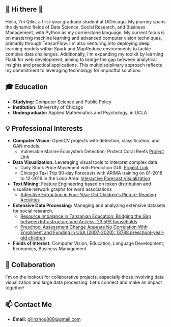 ## 👋 Hi there 👋
Hello, I'm Qilin, a first-year graduate student at UChicago. My journey spans the dynamic fields of Data Science, Social Research, and Business Management, with Python as my cornerstone language. My current focus is on mastering machine learning and advanced computer vision techniques, primarily through TensorFlow. I'm also venturing into deploying deep learning models within Spark and MapReduce environments to tackle complex data challenges. Additionally, I'm expanding my toolkit by learning Flask for web development, aiming to bridge the gap between analytical insights and practical applications. This multidisciplinary approach reflects my commitment to leveraging technology for impactful solutions.
 
## 🎓 Education
- **Studying:** Computer Science and Public Policy
- **Institution:** University of Chicago
- **Undergraduate:** Applied Mathematics and Psychology, in UCLA

## 💡 Professional Interests
- **Computer Vision:** OpenCV projects with detection, classification, and GAN models.
  - Vulnerable Marine Ecosystem Detection; Protect Coral Reefs [Project Link](https://github.com/QilinZhou56/VME_Detector/blob/main/Marine%20Species%20Detection%20OpenCV/README.md)
- **Data Visualization:** Leveraging visual tools to interpret complex data.
  - Daily Stock Price Movement with Prediction GUI: [Project Link](https://github.com/qilinzho56/SP500_Voldemort)
  - Chicago Taxi Trip 90-day Forecasts with ARIMA training on 01-2018 to 12-2019 in the Loop Area: [Interactive Forecast Visualization](https://uchicago.maps.arcgis.com/apps/instant/interactivelegend/index.html?appid=b86cf5285a344c19bc4d5244e9e0f578)
- **Text Mining:** Feature Engineering based on token distribution and visualize network graphs for word associations
  - [Adjective Extraction in Four-Year-Old Children's Picture-Reading Activities](https://github.com/QilinZhou56/Language-and-Cognitive-Research.git)
- **Extensive Data Processing:** Managing and analyzing extensive datasets for social research.
  - [Resource Imbalance in Tanzanian Education: Bridging the Gap between Infrastructure and Access: 23,593 households](https://experience.arcgis.com/experience/67f3c5be15e04f859b269f6d159f25f2)
  - [Preschool Assessment Change Appears No Correlation With Enrollment and Funding in USA (2007-2020): 13788 preschool-year-old children](https://www.arcgis.com/apps/instant/interactivelegend/index.html?appid=921368870c9843fa92702d23de68526e)
- **Fields of Interest:** Computer Vision, Education, Language Development, Economics, Business Management
  
## 👥 Collaboration
I'm on the lookout for collaborative projects, especially those involving data visualization and large data processing. Let's connect and make an impact together!

## 📫 Contact Me
- **Email:** [qilinzhou888@gmail.com](mailto:qilinzhou888@gmail.com)



